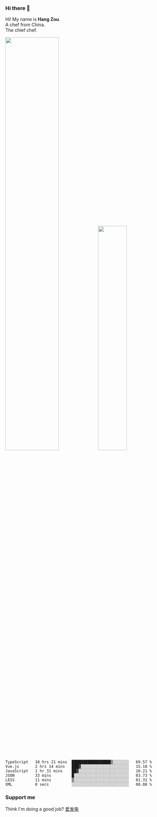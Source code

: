 ### Hi there 👋

Hi! My name is **Hang Zou**.  
A chef from China.  
The chief chef.

<img align="" width="57.5%" src="https://github-readme-stats.vercel.app/api?username=zouhangwithsweet&hide_title=true&hide_border=true&show_icons=true&include_all_commits=true&line_height=21" /><img align="" width="42.4%" src="https://github-readme-stats.vercel.app/api/top-langs/?username=zouhangwithsweet&hide_title=true&hide_border=true&layout=compact" />

<!--START_SECTION:waka-->

```text
TypeScript   10 hrs 21 mins  █████████████████▒░░░░░░░   69.57 %
Vue.js       2 hrs 14 mins   ███▓░░░░░░░░░░░░░░░░░░░░░   15.10 %
JavaScript   1 hr 31 mins    ██▓░░░░░░░░░░░░░░░░░░░░░░   10.21 %
JSON         33 mins         █░░░░░░░░░░░░░░░░░░░░░░░░   03.73 %
LESS         11 mins         ▒░░░░░░░░░░░░░░░░░░░░░░░░   01.31 %
XML          0 secs          ░░░░░░░░░░░░░░░░░░░░░░░░░   00.08 %
```

<!--END_SECTION:waka-->

### Support me

Think I'm doing a good job? [爱发电](https://afdian.net/@zouhangsweet)
